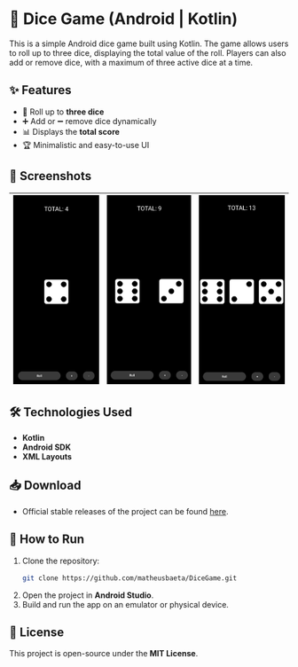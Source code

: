 # 🎲 Dice Game (Android | Kotlin)

This is a simple Android dice game built using Kotlin. The game allows users to roll up to three dice, displaying the total value of the roll. Players can also add or remove dice, with a maximum of three active dice at a time.

## ✨ Features
- 🎲 Roll up to **three dice**
- ➕ Add or ➖ remove dice dynamically
- 📊 Displays the **total score**
- 🏆 Minimalistic and easy-to-use UI

## 📸 Screenshots

| ![example_one_dice](images/example_dice_01.png) | ![example_two_dices](images/example_dice_02.png) | ![example_three_dice](images/example_dice_03.png) |
|:---:|:---:|:---:|


## 🛠️ Technologies Used
- **Kotlin**
- **Android SDK**
- **XML Layouts**

## 📥 Download
- Official stable releases of the project can be found [here](https://github.com/matheusbaeta/DiceGame/releases).

## 🚀 How to Run
1. Clone the repository:
   ```sh
   git clone https://github.com/matheusbaeta/DiceGame.git
   ```
2. Open the project in **Android Studio**.
3. Build and run the app on an emulator or physical device.

## 📜 License
This project is open-source under the **MIT License**.
